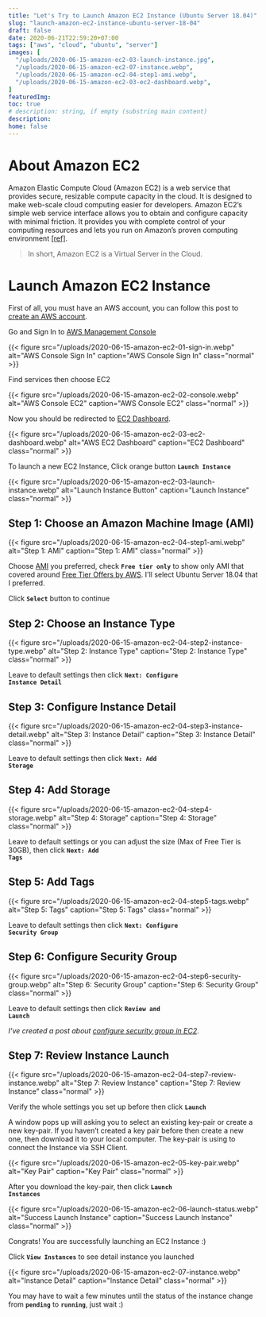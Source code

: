 ```yaml
---
title: "Let's Try to Launch Amazon EC2 Instance (Ubuntu Server 18.04)"
slug: "launch-amazon-ec2-instance-ubuntu-server-18-04"
draft: false
date: 2020-06-21T22:59:20+07:00
tags: ["aws", "cloud", "ubuntu", "server"]
images: [
  "/uploads/2020-06-15-amazon-ec2-03-launch-instance.jpg",
  "/uploads/2020-06-15-amazon-ec2-07-instance.webp",
  "/uploads/2020-06-15-amazon-ec2-04-step1-ami.webp",
  "/uploads/2020-06-15-amazon-ec2-03-ec2-dashboard.webp",    
]
featuredImg:
toc: true
# description: string, if empty (substring main content)
description:
home: false
---
```

# About Amazon EC2

Amazon Elastic Compute Cloud (Amazon EC2) is a web service that provides secure, resizable compute capacity in the cloud. It is designed to make web-scale cloud computing easier for developers. Amazon EC2’s simple web service interface allows you to obtain and configure capacity with minimal friction. It provides you with complete control of your computing resources and lets you run on Amazon’s proven computing environment [[ref]](https://aws.amazon.com/ec2/ "Amazon EC2").

  > In short, Amazon EC2 is a Virtual Server in the Cloud.

# Launch Amazon EC2 Instance

First of all, you must have an AWS account, you can follow this post to [create an AWS account](/2020/06/how-create-aws-account-free-tier-offers/ "Create an AWS account"). 

Go and Sign In to [AWS Management Console](https://console.aws.amazon.com/ "AWS Management Console")

{{< figure
src="/uploads/2020-06-15-amazon-ec2-01-sign-in.webp"
alt="AWS Console Sign In"
caption="AWS Console Sign In"
class="normal" >}}

Find services then choose EC2

{{< figure
src="/uploads/2020-06-15-amazon-ec2-02-console.webp"
alt="AWS Console EC2"
caption="AWS Console EC2"
class="normal" >}}

Now you should be redirected to [EC2 Dashboard](https://console.aws.amazon.com/ec2/v2 "AWS EC2 Dashboard").

{{< figure
src="/uploads/2020-06-15-amazon-ec2-03-ec2-dashboard.webp"
alt="AWS EC2 Dashboard"
caption="EC2 Dashboard"
class="normal" >}}

To launch a new EC2 Instance, Click orange button <code>**Launch Instance**</code>

{{< figure
src="/uploads/2020-06-15-amazon-ec2-03-launch-instance.webp"
alt="Launch Instance Button"
caption="Launch Instance"
class="normal" >}}

## Step 1: Choose an Amazon Machine Image (AMI)

{{< figure 
src="/uploads/2020-06-15-amazon-ec2-04-step1-ami.webp"
alt="Step 1: AMI"
caption="Step 1: AMI"
class="normal" >}}

Choose [AMI](https://en.wikipedia.org/wiki/Amazon_Machine_Image "Amazon Machine Image") you preferred, check <code>**Free tier only**</code> to show only AMI that covered around [Free Tier Offers by AWS](https://aws.amazon.com/free/ "Free Tier Offers by AWS"). I'll select Ubuntu Server 18.04 that I preferred. 

Click <code>**Select**</code> button to continue

## Step 2: Choose an Instance Type

{{< figure 
src="/uploads/2020-06-15-amazon-ec2-04-step2-instance-type.webp"
alt="Step 2: Instance Type"
caption="Step 2: Instance Type"
class="normal" >}}

Leave to default settings then click <code>**Next: Configure Instance Detail**</code>

## Step 3: Configure Instance Detail

{{< figure 
src="/uploads/2020-06-15-amazon-ec2-04-step3-instance-detail.webp"
alt="Step 3: Instance Detail"
caption="Step 3: Instance Detail"
class="normal" >}}

Leave to default settings then click <code>**Next: Add Storage**</code>

## Step 4: Add Storage

{{< figure 
src="/uploads/2020-06-15-amazon-ec2-04-step4-storage.webp"
alt="Step 4: Storage"
caption="Step 4: Storage"
class="normal" >}}

Leave to default settings or you can adjust the size (Max of Free Tier is 30GB), then click <code>**Next: Add Tags**</code>

## Step 5: Add Tags

{{< figure 
src="/uploads/2020-06-15-amazon-ec2-04-step5-tags.webp"
alt="Step 5: Tags"
caption="Step 5: Tags"
class="normal" >}}

Leave to default settings then click <code>**Next: Configure Security Group**</code>

## Step 6: Configure Security Group

{{< figure 
src="/uploads/2020-06-15-amazon-ec2-04-step6-security-group.webp"
alt="Step 6: Security Group"
caption="Step 6: Security Group"
class="normal" >}}

Leave to default settings then click <code>**Review and Launch**</code>

*I've created a post about [configure security group in EC2](/2020/06/configure-security-group-aws-ec2-instance/ "AWS EC2 Security Group")*.

## Step 7: Review Instance Launch

{{< figure 
src="/uploads/2020-06-15-amazon-ec2-04-step7-review-instance.webp"
alt="Step 7: Review Instance"
caption="Step 7: Review Instance"
class="normal" >}}

Verify the whole settings you set up before then click <code>**Launch**</code>

A window pops up will asking you to select an existing key-pair or create a new key-pair. If you haven’t created a key pair before then create a new one, then download it to your local computer. The key-pair is using to connect the Instance via SSH Client.

{{< figure 
src="/uploads/2020-06-15-amazon-ec2-05-key-pair.webp"
alt="Key Pair"
caption="Key Pair"
class="normal" >}}

After you download the key-pair, then click <code>**Launch Instances**</code>

{{< figure 
src="/uploads/2020-06-15-amazon-ec2-06-launch-status.webp"
alt="Success Launch Instance"
caption="Success Launch Instance"
class="normal" >}}

Congrats! You are successfully launching an EC2 Instance :)

Click <code>**View Instances**</code> to see detail instance you launched

{{< figure 
src="/uploads/2020-06-15-amazon-ec2-07-instance.webp"
alt="Instance Detail"
caption="Instance Detail"
class="normal" >}}

You may have to wait a few minutes until the status of the instance change from <code>**pending**</code> to <code>**running**</code>, just wait :)


